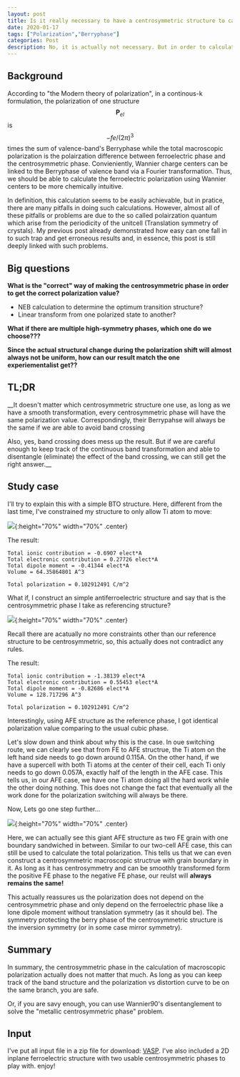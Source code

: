 ```yaml
---
layout: post
title: Is it really necessary to have a centrosymmetric structure to calculate the macroscopic polarization?
date: 2020-01-17
tags: ["Polarization","Berryphase"]
categories: Post
description: No, it is actually not necessary. But in order to calculate this, one needs to be extra careful.
---
```


## Background

According to "the Modern theory of polarization", in a continous-k formulation, the polarization of one structure $$\mathbf{P}_{el}$$ is $$ - f e / (2 \pi)^3$$ times the sum of valence-band's Berryphase while the total macroscopic polarization is the polairzation difference between ferroelectric phase and the centrosymmetric phase. Convieniently, Wannier charge centers can be linked to the Berryphase of valence band via a Fourier transformation. Thus, we should be able to calculate the ferroelectric polarization using Wannier centers to be more chemically intuitive.

In definition, this calculation seems to be easily achievable, but in pratice, there are many pitfalls in doing such calculations. However, almost all of these pitfalls or problems are due to the so called polairzation quantum which arise from the periodicity of the unitcell (Translation symmetry of crystals). My previous post already demonstrated how easy can one fall in to such trap and get erroneous results and, in essence, this post is still deeply linked with such problems.

## Big questions
__What is the "correct" way of making the centrosymmetric phase in order to get the correct polarization value?__

 - NEB calculation to determine the optimum transition structure?
 - Linear transform from one polarized state to another?

__What if there are multiple high-symmetry phases, which one do we choose???__

__Since the actual structural change during the polarization shift will almost always not be uniform, how can our result match the one experiementalist get??__

## TL;DR
__It doesn't matter which centrosymmetric structure one use, as long as we have a smooth transformation, every centrosymmetric phase will have the same polarization value. Correspondingly, their Berrypahse will always be the same if we are able to avoid band crossing

Also, yes, band crossing does mess up the result. But if we are careful enough to keep track of the continuous band transformation and able to disentangle (eliminate) the effect of the band crossing, we can still get the right answer.__

## Study case
I'll try to explain this with a simple BTO structure.
Here, different from the last time, I've constrained my structure to only allow Ti atom to move:

![]({{site.baseurl}}/assets/img/post_img/2020-01-17-img1.png){:height="70%" width="70%" .center}

The result:
```
Total ionic contribution = -0.6907 elect*A
Total electronic contribution = 0.27726 elect*A
Total dipole moment = -0.41344 elect*A
Volume = 64.35864801 A^3

Total polarization = 0.102912491 C/m^2
```

What if, I construct an simple antiferroelectric structure and say that is the centrosymmetric phase I take as referencing structure?

![]({{site.baseurl}}/assets/img/post_img/2020-01-17-img2.png){:height="70%" width="70%" .center}

Recall there are acatually no more constraints other than our reference structure to be centrosymmetric, so, this actually does not contradict any rules.

The result:
```
Total ionic contribution = -1.38139 elect*A
Total electronic contribution = 0.55453 elect*A
Total dipole moment = -0.82686 elect*A
Volume = 128.717296 A^3

Total polarization = 0.102912491 C/m^2
```
Interestingly, using AFE structure as the reference phase, I got identical polarization value comparing to the usual cubic phase.

Let's slow down and think about why this is the case. In oue switching route, we can clearly see that from FE to AFE structrue, the Ti atom on the left hand side needs to go down around 0.115A. On the other hand, if we have a supercell with both Ti atoms at the center of their cell, each Ti only needs to go down 0.057A, exactly half of the length in the AFE case. This tells us, in our AFE case, we have one Ti atom doing all the hard work while the other doing nothing. This does not change the fact that eventually all the work done for the polarization switching will always be there.

Now, Lets go one step further...

![]({{site.baseurl}}/assets/img/post_img/2020-01-17-img3.png){:height="70%" width="70%" .center}

Here, we can actually see this giant AFE structure as two FE grain with one boundary sandwiched in between. Similar to our two-cell AFE case, this can still be used to calculate the total polarization. This tells us that we can even construct a centrosymmetric macroscopic structrue with grain boundary in it. As long as it has centrosymmetry and can be smoothly transformed form the positive FE phase to the negative FE phase, our reulst will __always remains the same!__

This actually reassures us the polarization does not depend on the centrosymmetric phase and only depend on the ferroelectric phase like a lone dipole moment without translation symmetry (as it should be). The symmetry protecting the berry phase of the centrosymmetric structure is the inversion symmetry (or in some case mirror symmetry).

## Summary
In summary, the centrosymmetric phase in the calculation of macroscopic polarization actually does not matter that much. As long as you can keep track of the band structure and the polarization vs distortion curve to be on the same branch, you are safe.

Or, if you are savy enough, you can use Wannier90's disentanglement to solve the "metallic centrosymmetric phase" problem.

## Input

I've put all input file in a zip file for download: [VASP]. I've also included a 2D inplane ferroelectric structure with two usable centrosymmetric phases to play with. enjoy!

[VASP]:{{site.baseurl}}/assets/other/2020-01-17-centrosymmetric_phase.zip

